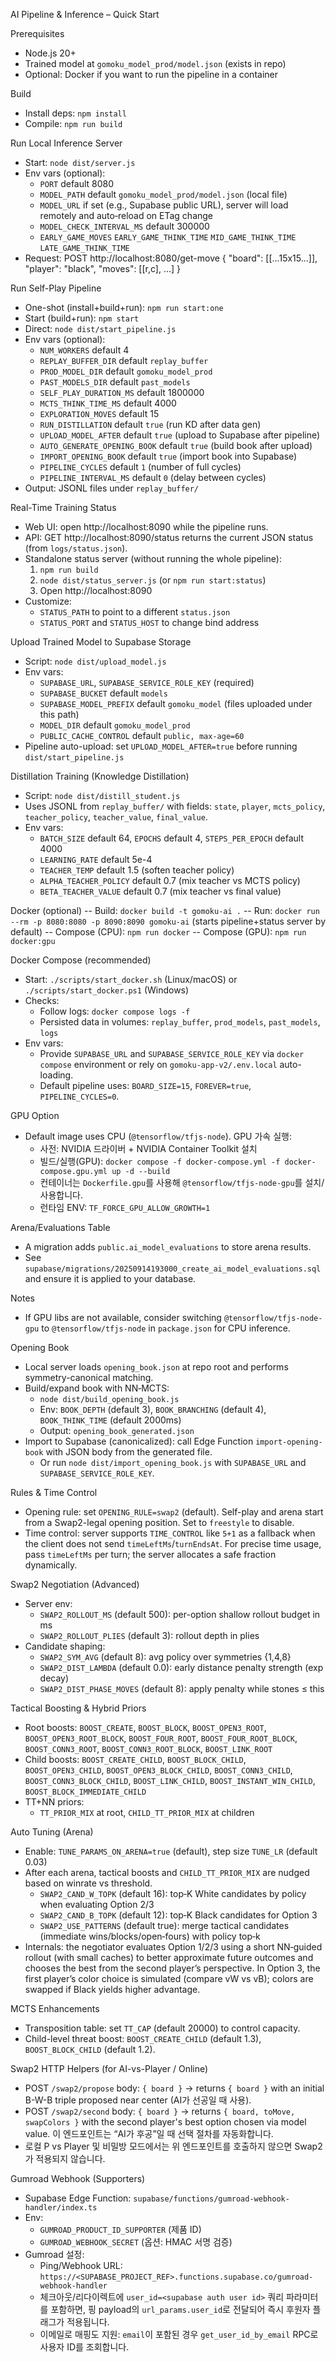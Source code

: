 AI Pipeline & Inference – Quick Start

Prerequisites
- Node.js 20+
- Trained model at `gomoku_model_prod/model.json` (exists in repo)
- Optional: Docker if you want to run the pipeline in a container

Build
- Install deps: `npm install`
- Compile: `npm run build`

Run Local Inference Server
- Start: `node dist/server.js`
- Env vars (optional):
  - `PORT` default 8080
  - `MODEL_PATH` default `gomoku_model_prod/model.json` (local file)
  - `MODEL_URL` if set (e.g., Supabase public URL), server will load remotely and auto‑reload on ETag change
  - `MODEL_CHECK_INTERVAL_MS` default 300000
  - `EARLY_GAME_MOVES` `EARLY_GAME_THINK_TIME` `MID_GAME_THINK_TIME` `LATE_GAME_THINK_TIME`
- Request:
  POST http://localhost:8080/get-move
  { "board": [[...15x15...]], "player": "black", "moves": [[r,c], ...] }

Run Self-Play Pipeline
- One-shot (install+build+run): `npm run start:one`
- Start (build+run): `npm start`
- Direct: `node dist/start_pipeline.js`
- Env vars (optional):
  - `NUM_WORKERS` default 4
  - `REPLAY_BUFFER_DIR` default `replay_buffer`
  - `PROD_MODEL_DIR` default `gomoku_model_prod`
  - `PAST_MODELS_DIR` default `past_models`
  - `SELF_PLAY_DURATION_MS` default 1800000
  - `MCTS_THINK_TIME_MS` default 4000
  - `EXPLORATION_MOVES` default 15
  - `RUN_DISTILLATION` default `true` (run KD after data gen)
  - `UPLOAD_MODEL_AFTER` default `true` (upload to Supabase after pipeline)
  - `AUTO_GENERATE_OPENING_BOOK` default `true` (build book after upload)
  - `IMPORT_OPENING_BOOK` default `true` (import book into Supabase)
  - `PIPELINE_CYCLES` default `1` (number of full cycles)
  - `PIPELINE_INTERVAL_MS` default `0` (delay between cycles)
- Output: JSONL files under `replay_buffer/`

Real-Time Training Status
- Web UI: open http://localhost:8090 while the pipeline runs.
- API: GET http://localhost:8090/status returns the current JSON status (from `logs/status.json`).
- Standalone status server (without running the whole pipeline):
  1) `npm run build`
  2) `node dist/status_server.js` (or `npm run start:status`)
  3) Open http://localhost:8090
- Customize:
  - `STATUS_PATH` to point to a different `status.json`
  - `STATUS_PORT` and `STATUS_HOST` to change bind address

Upload Trained Model to Supabase Storage
- Script: `node dist/upload_model.js`
- Env vars:
  - `SUPABASE_URL`, `SUPABASE_SERVICE_ROLE_KEY` (required)
  - `SUPABASE_BUCKET` default `models`
  - `SUPABASE_MODEL_PREFIX` default `gomoku_model` (files uploaded under this path)
  - `MODEL_DIR` default `gomoku_model_prod`
  - `PUBLIC_CACHE_CONTROL` default `public, max-age=60`
- Pipeline auto-upload: set `UPLOAD_MODEL_AFTER=true` before running `dist/start_pipeline.js`

Distillation Training (Knowledge Distillation)
- Script: `node dist/distill_student.js`
- Uses JSONL from `replay_buffer/` with fields: `state`, `player`, `mcts_policy`, `teacher_policy`, `teacher_value`, `final_value`.
- Env vars:
  - `BATCH_SIZE` default 64, `EPOCHS` default 4, `STEPS_PER_EPOCH` default 4000
  - `LEARNING_RATE` default 5e-4
  - `TEACHER_TEMP` default 1.5 (soften teacher policy)
  - `ALPHA_TEACHER_POLICY` default 0.7 (mix teacher vs MCTS policy)
  - `BETA_TEACHER_VALUE` default 0.7 (mix teacher vs final value)

Docker (optional)
-- Build: `docker build -t gomoku-ai .`
-- Run: `docker run --rm -p 8080:8080 -p 8090:8090 gomoku-ai` (starts pipeline+status server by default)
-- Compose (CPU): `npm run docker`
-- Compose (GPU): `npm run docker:gpu`

Docker Compose (recommended)
- Start: `./scripts/start_docker.sh` (Linux/macOS) or `./scripts/start_docker.ps1` (Windows)
- Checks:
  - Follow logs: `docker compose logs -f`
  - Persisted data in volumes: `replay_buffer`, `prod_models`, `past_models`, `logs`
- Env vars:
  - Provide `SUPABASE_URL` and `SUPABASE_SERVICE_ROLE_KEY` via `docker compose` environment or rely on `gomoku-app-v2/.env.local` auto-loading.
  - Default pipeline uses: `BOARD_SIZE=15`, `FOREVER=true`, `PIPELINE_CYCLES=0`.

GPU Option
- Default image uses CPU (`@tensorflow/tfjs-node`). GPU 가속 실행:
  - 사전: NVIDIA 드라이버 + NVIDIA Container Toolkit 설치
  - 빌드/실행(GPU): `docker compose -f docker-compose.yml -f docker-compose.gpu.yml up -d --build`
  - 컨테이너는 `Dockerfile.gpu`를 사용해 `@tensorflow/tfjs-node-gpu`를 설치/사용합니다.
  - 런타임 ENV: `TF_FORCE_GPU_ALLOW_GROWTH=1`

Arena/Evaluations Table
- A migration adds `public.ai_model_evaluations` to store arena results.
- See `supabase/migrations/20250914193000_create_ai_model_evaluations.sql` and ensure it is applied to your database.

Notes
- If GPU libs are not available, consider switching `@tensorflow/tfjs-node-gpu` to `@tensorflow/tfjs-node` in `package.json` for CPU inference.

Opening Book
- Local server loads `opening_book.json` at repo root and performs symmetry-canonical matching.
- Build/expand book with NN‑MCTS:
  - `node dist/build_opening_book.js`
  - Env: `BOOK_DEPTH` (default 3), `BOOK_BRANCHING` (default 4), `BOOK_THINK_TIME` (default 2000ms)
  - Output: `opening_book_generated.json`
- Import to Supabase (canonicalized): call Edge Function `import-opening-book` with JSON body from the generated file.
  - Or run `node dist/import_opening_book.js` with `SUPABASE_URL` and `SUPABASE_SERVICE_ROLE_KEY`.

Rules & Time Control
- Opening rule: set `OPENING_RULE=swap2` (default). Self-play and arena start from a Swap2-legal opening position. Set to `freestyle` to disable.
- Time control: server supports `TIME_CONTROL` like `5+1` as a fallback when the client does not send `timeLeftMs`/`turnEndsAt`. For precise time usage, pass `timeLeftMs` per turn; the server allocates a safe fraction dynamically.

Swap2 Negotiation (Advanced)
- Server env:
  - `SWAP2_ROLLOUT_MS` (default 500): per-option shallow rollout budget in ms
  - `SWAP2_ROLLOUT_PLIES` (default 3): rollout depth in plies
 - Candidate shaping:
   - `SWAP2_SYM_AVG` (default 8): avg policy over symmetries {1,4,8}
   - `SWAP2_DIST_LAMBDA` (default 0.0): early distance penalty strength (exp decay)
   - `SWAP2_DIST_PHASE_MOVES` (default 8): apply penalty while stones ≤ this

Tactical Boosting & Hybrid Priors
- Root boosts: `BOOST_CREATE`, `BOOST_BLOCK`, `BOOST_OPEN3_ROOT`, `BOOST_OPEN3_ROOT_BLOCK`, `BOOST_FOUR_ROOT`, `BOOST_FOUR_ROOT_BLOCK`, `BOOST_CONN3_ROOT`, `BOOST_CONN3_ROOT_BLOCK`, `BOOST_LINK_ROOT`
- Child boosts: `BOOST_CREATE_CHILD`, `BOOST_BLOCK_CHILD`, `BOOST_OPEN3_CHILD`, `BOOST_OPEN3_BLOCK_CHILD`, `BOOST_CONN3_CHILD`, `BOOST_CONN3_BLOCK_CHILD`, `BOOST_LINK_CHILD`, `BOOST_INSTANT_WIN_CHILD`, `BOOST_BLOCK_IMMEDIATE_CHILD`
- TT+NN priors:
  - `TT_PRIOR_MIX` at root, `CHILD_TT_PRIOR_MIX` at children

Auto Tuning (Arena)
- Enable: `TUNE_PARAMS_ON_ARENA=true` (default), step size `TUNE_LR` (default 0.03)
- After each arena, tactical boosts and `CHILD_TT_PRIOR_MIX` are nudged based on winrate vs threshold.
  - `SWAP2_CAND_W_TOPK` (default 16): top‑K White candidates by policy when evaluating Option 2/3
  - `SWAP2_CAND_B_TOPK` (default 12): top‑K Black candidates for Option 3
  - `SWAP2_USE_PATTERNS` (default true): merge tactical candidates (immediate wins/blocks/open‑fours) with policy top‑k
- Internals: the negotiator evaluates Option 1/2/3 using a short NN‑guided rollout (with small caches) to better approximate future outcomes and chooses the best from the second player’s perspective. In Option 3, the first player’s color choice is simulated (compare vW vs vB); colors are swapped if Black yields higher advantage.

MCTS Enhancements
- Transposition table: set `TT_CAP` (default 20000) to control capacity.
- Child-level threat boost: `BOOST_CREATE_CHILD` (default 1.3), `BOOST_BLOCK_CHILD` (default 1.2).

Swap2 HTTP Helpers (for AI-vs-Player / Online)
- POST `/swap2/propose` body: `{ board }` → returns `{ board }` with an initial B-W-B triple proposed near center (AI가 선공일 때 사용).
- POST `/swap2/second` body: `{ board }` → returns `{ board, toMove, swapColors }` with the second player's best option chosen via model value. 이 엔드포인트는 “AI가 후공”일 때 선택 절차를 자동화합니다.
- 로컬 P vs Player 및 비밀방 모드에서는 위 엔드포인트를 호출하지 않으면 Swap2가 적용되지 않습니다.

Gumroad Webhook (Supporters)
- Supabase Edge Function: `supabase/functions/gumroad-webhook-handler/index.ts`
- Env:
  - `GUMROAD_PRODUCT_ID_SUPPORTER` (제품 ID)
  - `GUMROAD_WEBHOOK_SECRET` (옵션: HMAC 서명 검증)
- Gumroad 설정:
  - Ping/Webhook URL: `https://<SUPABASE_PROJECT_REF>.functions.supabase.co/gumroad-webhook-handler`
  - 체크아웃/리다이렉트에 `user_id=<supabase auth user id>` 쿼리 파라미터를 포함하면, 핑 payload의 `url_params.user_id`로 전달되어 즉시 후원자 플래그가 적용됩니다.
  - 이메일로 매핑도 지원: `email`이 포함된 경우 `get_user_id_by_email` RPC로 사용자 ID를 조회합니다.
